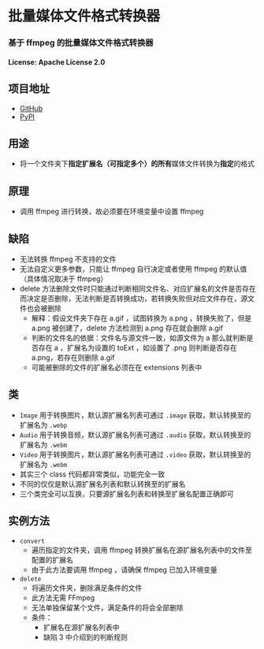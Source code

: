 # 批量媒体文件格式转换器
### 基于 ffmpeg 的批量媒体文件格式转换器
#### License: Apache License 2.0

## 项目地址
- [GitHub](https://github.com/lc6464/ffmpeg-media-converter)
- [PyPI](https://pypi.org/project/ffmpeg-media-converter/)

## 用途
- 将一个文件夹下**指定扩展名（可指定多个）**的**所有**媒体文件转换为**指定**的格式

## 原理
- 调用 ffmpeg 进行转换，故必须要在环境变量中设置 ffmpeg

## 缺陷
- 无法转换 ffmpeg 不支持的文件
- 无法自定义更多参数，只能让 ffmpeg 自行决定或者使用 ffmpeg 的默认值（具体情况取决于 ffmpeg）
- delete 方法删除文件时只能通过判断相同文件名、对应扩展名的文件是否存在而决定是否删除，无法判断是否转换成功，若转换失败但对应文件存在，源文件也会被删除
  - 解释：假设文件夹下存在 a.gif ，试图转换为 a.png ，转换失败了，但是 a.png 被创建了，delete 方法检测到 a.png 存在就会删除 a.gif
  - 判断的文件名的依据：文件名与源文件一致，如源文件为 a 那么就判断是否存在 a ，扩展名为设置的 toExt ，如设置了 .png 则判断是否存在 a.png，若存在则删除 a.gif
  - 可能被删除的文件的扩展名必须在在 extensions 列表中

## 类
- `Image` 用于转换图片，默认源扩展名列表可通过 `.image` 获取，默认转换至的扩展名为 `.webp`
- `Audio` 用于转换音频，默认源扩展名列表可通过 `.audio` 获取，默认转换至的扩展名为 `.webm`
- `Video` 用于转换图片，默认源扩展名列表可通过 `.video` 获取，默认转换至的扩展名为 `.webm`
- 其实三个 class 代码都非常类似，功能完全一致
- 不同的仅仅是默认源扩展名列表和默认转换至的扩展名
- 三个类完全可以互换，只要源扩展名列表和转换至扩展名配置正确即可

## 实例方法
- `convert`
  - 遍历指定的文件夹，调用 ffmpeg 转换扩展名在源扩展名列表中的文件至配置的扩展名
  - 由于此方法要调用 ffmpeg ，请确保 ffmpeg 已加入环境变量
- `delete`
  - 将遍历文件夹，删除满足条件的文件
  - 此方法无需 FFmpeg
  - 无法单独保留某个文件，满足条件的将会全部删除
  - 条件：
    - 扩展名在源扩展名列表中
    - 缺陷 3 中介绍到的判断规则